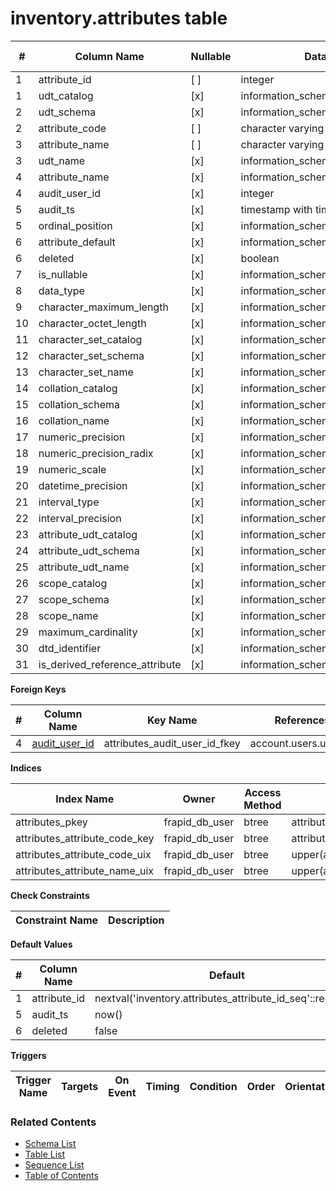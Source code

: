 # inventory.attributes table



| # | Column Name | Nullable | Data Type | Max Length | Description |
| --- | --- | --- | --- | --- | --- |
| 1 | attribute_id | [ ] | integer | 0 |  |
| 1 | udt_catalog | [x] | information_schema.sql_identifier | 0 |  |
| 2 | udt_schema | [x] | information_schema.sql_identifier | 0 |  |
| 2 | attribute_code | [ ] | character varying | 12 |  |
| 3 | attribute_name | [ ] | character varying | 100 |  |
| 3 | udt_name | [x] | information_schema.sql_identifier | 0 |  |
| 4 | attribute_name | [x] | information_schema.sql_identifier | 0 |  |
| 4 | audit_user_id | [x] | integer | 0 |  |
| 5 | audit_ts | [x] | timestamp with time zone | 0 |  |
| 5 | ordinal_position | [x] | information_schema.cardinal_number | 0 |  |
| 6 | attribute_default | [x] | information_schema.character_data | 0 |  |
| 6 | deleted | [x] | boolean | 0 |  |
| 7 | is_nullable | [x] | information_schema.yes_or_no | 0 |  |
| 8 | data_type | [x] | information_schema.character_data | 0 |  |
| 9 | character_maximum_length | [x] | information_schema.cardinal_number | 0 |  |
| 10 | character_octet_length | [x] | information_schema.cardinal_number | 0 |  |
| 11 | character_set_catalog | [x] | information_schema.sql_identifier | 0 |  |
| 12 | character_set_schema | [x] | information_schema.sql_identifier | 0 |  |
| 13 | character_set_name | [x] | information_schema.sql_identifier | 0 |  |
| 14 | collation_catalog | [x] | information_schema.sql_identifier | 0 |  |
| 15 | collation_schema | [x] | information_schema.sql_identifier | 0 |  |
| 16 | collation_name | [x] | information_schema.sql_identifier | 0 |  |
| 17 | numeric_precision | [x] | information_schema.cardinal_number | 0 |  |
| 18 | numeric_precision_radix | [x] | information_schema.cardinal_number | 0 |  |
| 19 | numeric_scale | [x] | information_schema.cardinal_number | 0 |  |
| 20 | datetime_precision | [x] | information_schema.cardinal_number | 0 |  |
| 21 | interval_type | [x] | information_schema.character_data | 0 |  |
| 22 | interval_precision | [x] | information_schema.cardinal_number | 0 |  |
| 23 | attribute_udt_catalog | [x] | information_schema.sql_identifier | 0 |  |
| 24 | attribute_udt_schema | [x] | information_schema.sql_identifier | 0 |  |
| 25 | attribute_udt_name | [x] | information_schema.sql_identifier | 0 |  |
| 26 | scope_catalog | [x] | information_schema.sql_identifier | 0 |  |
| 27 | scope_schema | [x] | information_schema.sql_identifier | 0 |  |
| 28 | scope_name | [x] | information_schema.sql_identifier | 0 |  |
| 29 | maximum_cardinality | [x] | information_schema.cardinal_number | 0 |  |
| 30 | dtd_identifier | [x] | information_schema.sql_identifier | 0 |  |
| 31 | is_derived_reference_attribute | [x] | information_schema.yes_or_no | 0 |  |



**Foreign Keys**

| # | Column Name | Key Name | References |
| --- | --- | --- | --- |
| 4 | [audit_user_id](../account/users.md) | attributes_audit_user_id_fkey | account.users.user_id |



**Indices**

| Index Name | Owner | Access Method | Definition | Description |
| --- | --- | --- | --- | --- |
| attributes_pkey | frapid_db_user | btree | attribute_id |  |
| attributes_attribute_code_key | frapid_db_user | btree | attribute_code |  |
| attributes_attribute_code_uix | frapid_db_user | btree | upper(attribute_code::text) |  |
| attributes_attribute_name_uix | frapid_db_user | btree | upper(attribute_name::text) |  |



**Check Constraints**

| Constraint Name | Description |
| --- | --- |



**Default Values**

| # | Column Name | Default |
| --- | --- | --- |
| 1 | attribute_id | nextval('inventory.attributes_attribute_id_seq'::regclass) |
| 5 | audit_ts | now() |
| 6 | deleted | false |


**Triggers**

| Trigger Name | Targets | On Event | Timing | Condition | Order | Orientation | Description |
| --- | --- | --- | --- | --- | --- | --- | --- |


### Related Contents
* [Schema List](../../schemas.md)
* [Table List](../../tables.md)
* [Sequence List](../../sequences.md)
* [Table of Contents](../../README.md)

